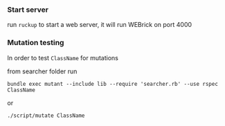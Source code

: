 ### Start server

run `ruckup` to start a web server, it will run WEBrick on port 4000

### Mutation testing

In order to test `ClassName` for mutations

from searcher folder run 

`bundle exec mutant --include lib --require 'searcher.rb' --use rspec ClassName`

or 

`./script/mutate ClassName`
